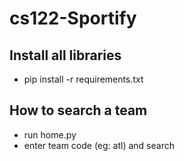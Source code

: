 # cs122-Sportify

## Install all libraries
- pip install -r requirements.txt

## How to search a team
- run home.py
- enter team code (eg: atl) and search
